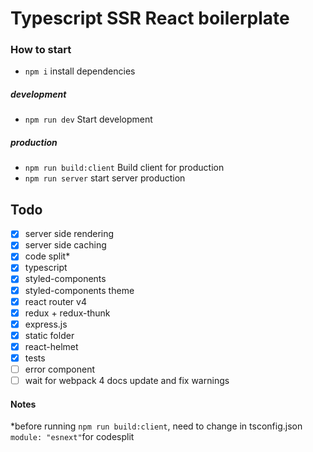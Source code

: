 

# Typescript SSR React boilerplate

### How to start
* `npm i` install dependencies

##### development
* `npm run dev` Start development

##### production
* `npm run build:client` Build client for production
* `npm run server` start server production

## Todo
* [x] server side rendering
* [x] server side caching
* [x] code split*
* [x] typescript
* [x] styled-components
* [x] styled-components theme
* [x] react router v4
* [x] redux + redux-thunk
* [x] express.js
* [x] static folder
* [x] react-helmet
* [x] tests
* [ ] error component
* [ ] wait for webpack 4 docs update and fix warnings 
#### Notes
*before running `npm run build:client`, need to change in tsconfig.json `module: "esnext"`for codesplit
